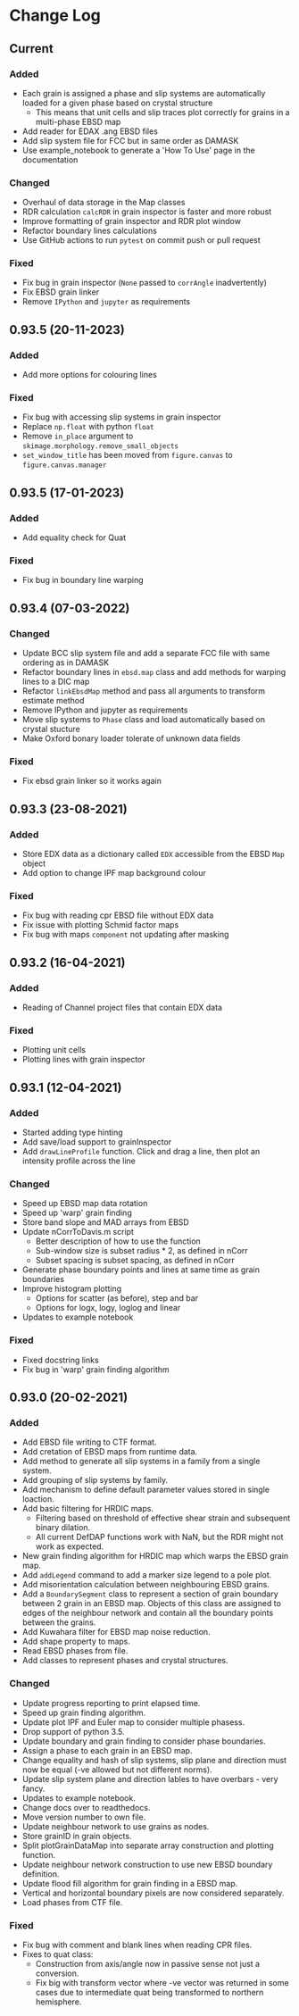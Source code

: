 # Change Log


## Current

### Added
- Each grain is assigned a phase and slip systems are automatically loaded 
  for a given phase based on crystal structure 
  - This means that unit cells and slip traces plot correctly for grains
  in a multi-phase EBSD map
- Add reader for EDAX .ang EBSD files
- Add slip system file for FCC but in same order as DAMASK
- Use example_notebook to generate a 'How To Use' page in the documentation

### Changed
- Overhaul of data storage in the Map classes
- RDR calculation `calcRDR` in grain inspector is faster and more robust
- Improve formatting of grain inspector and RDR plot window
- Refactor boundary lines calculations
- Use GitHub actions to run `pytest` on commit push or pull request

### Fixed
- Fix bug in grain inspector (`None` passed to `corrAngle` inadvertently)
- Fix EBSD grain linker
- Remove `IPython` and `jupyter` as requirements


## 0.93.5 (20-11-2023)

### Added
- Add more options for colouring lines

### Fixed
- Fix bug with accessing slip systems in grain inspector
- Replace `np.float` with python `float`
- Remove `in_place` argument to `skimage.morphology.remove_small_objects`
- `set_window_title` has been moved from `figure.canvas` to `figure.canvas.manager`


## 0.93.5 (17-01-2023)

### Added
- Add equality check for Quat

### Fixed
- Fix bug in boundary line warping


## 0.93.4 (07-03-2022)

### Changed
- Update BCC slip system file and add a separate FCC file with same ordering as in DAMASK
- Refactor boundary lines in `ebsd.map` class and add methods for warping lines to a DIC map
- Refactor `linkEbsdMap` method and pass all arguments to transform estimate method
- Remove IPython and jupyter as requirements
- Move slip systems to `Phase` class and load automatically based on crystal stucture
- Make Oxford bonary loader tolerate of unknown data fields

### Fixed
- Fix ebsd grain linker so it works again


## 0.93.3 (23-08-2021)

### Added
- Store EDX data as a dictionary called `EDX` accessible from the EBSD `Map` object
- Add option to change IPF map background colour

### Fixed
- Fix bug with reading cpr EBSD file without EDX data
- Fix issue with plotting Schmid factor maps
- Fix bug with maps `component` not updating after masking


## 0.93.2 (16-04-2021)

### Added
- Reading of Channel project files that contain EDX data

### Fixed
- Plotting unit cells
- Plotting lines with grain inspector


## 0.93.1 (12-04-2021)

### Added
- Started adding type hinting
- Add save/load support to grainInspector
- Add `drawLineProfile` function. Click and drag a line, then plot an intensity profile across the line

### Changed
- Speed up EBSD map data rotation 
- Speed up 'warp' grain finding
- Store band slope and MAD arrays from EBSD
- Update nCorrToDavis.m script
  - Better description of how to use the function
  - Sub-window size is subset radius * 2, as defined in nCorr
  - Subset spacing is subset spacing, as defined in nCorr
- Generate phase boundary points and lines at same time as grain boundaries
- Improve histogram plotting
  - Options for scatter (as before), step and bar
  - Options for logx, logy, loglog and linear
- Updates to example notebook

### Fixed 
- Fixed docstring links
- Fix bug in 'warp' grain finding algorithm


## 0.93.0 (20-02-2021)

### Added
- Add EBSD file writing to CTF format.
- Add cretation of EBSD maps from runtime data.
- Add method to generate all slip systems in a family from a single system.
- Add grouping of slip systems by family.
- Add mechanism to define default parameter values stored in single loaction.
- Add basic filtering for HRDIC maps.
  - Filtering based on threshold of effective shear strain and subsequent binary dilation.
  - All current DefDAP functions work with NaN, but the RDR might not work as expected.
- New grain finding algorithm for HRDIC map which warps the EBSD grain map.
- Add `addLegend` command to add a marker size legend to a pole plot.
- Add misorientation calculation between neighbouring EBSD grains.
- Add a `BoundarySegment` class to represent a section of grain boundary between 2 grain in an EBSD map. Objects of this class are assigned to edges of the neighbour network and contain all the boundary points between the grains.
- Add Kuwahara filter for EBSD map noise reduction.
- Add shape property to maps.
- Read EBSD phases from file.
- Add classes to represent phases and crystal structures.

### Changed
- Update progress reporting to print elapsed time.
- Speed up grain finding algorithm.
- Update plot IPF and Euler map to consider multiple phasess.
- Drop support of python 3.5.
- Update boundary and grain finding to consider phase boundaries. 
- Assign a phase to each grain in an EBSD map.
- Change equality and hash of slip systems, slip plane and direction must now be equal (-ve allowed but not different norms).
- Update slip system plane and direction lables  to have overbars - very fancy.
- Updates to example notebook.
- Change docs over to readthedocs.
- Move version number to own file.
- Update neighbour network to use grains as nodes.
- Store grainID in grain objects.
- Split plotGrainDataMap into separate array construction and plotting function.
- Update neighbour network construction to use new EBSD boundary definition.
- Update flood fill algorithm for grain finding in a EBSD map.
- Vertical and horizontal boundary pixels are now considered separately.
- Load phases from CTF file.

### Fixed 
- Fix bug with comment and blank lines when reading CPR files.
- Fixes to quat class:
  - Construction from axis/angle now in passive sense not just a conversion.
  - Fix big with transform vector where -ve vector was returned in some cases due to intermediate quat being transformed to northern hemisphere.
